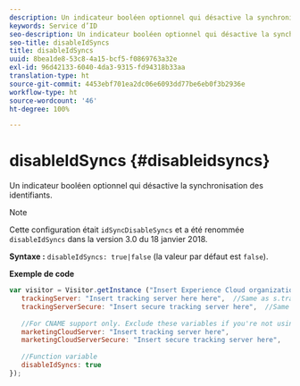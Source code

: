 ```yaml
---
description: Un indicateur booléen optionnel qui désactive la synchronisation des identifiants.
keywords: Service d’ID
seo-description: Un indicateur booléen optionnel qui désactive la synchronisation des identifiants.
seo-title: disableIdSyncs
title: disableIdSyncs
uuid: 8bea1de8-53c8-4a15-bcf5-f0869763a32e
exl-id: 96d42133-6040-4da3-9315-fd94318b33aa
translation-type: ht
source-git-commit: 4453ebf701ea2dc06e6093dd77be6eb0f3b2936e
workflow-type: ht
source-wordcount: '46'
ht-degree: 100%

---
```


# disableIdSyncs {#disableidsyncs}

Un indicateur booléen optionnel qui désactive la synchronisation des identifiants.

>[!NOTE]
>
>Cette configuration était `idSyncDisableSyncs` et a été renommée `disableIdSyncs` dans la version 3.0 du 18 janvier 2018.

**Syntaxe :** `disableIdSyncs: true|false` (la valeur par défaut est `false`).

**Exemple de code**

```js
var visitor = Visitor.getInstance ("Insert Experience Cloud organization ID here",{ 
   trackingServer: "Insert tracking server here here",  //Same as s.trackingServer 
   trackingServerSecure: "Insert secure tracking server here",  //Same as s.trackingServerSecure 
 
   //For CNAME support only. Exclude these variables if you're not using CNAME 
   marketingCloudServer: "Insert tracking server here", 
   marketingCloudServerSecure: "Insert secure tracking server here", 
 
   //Function variable 
   disableIdSyncs: true 
});
```
